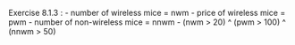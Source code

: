 Exercise 8.1.3 :
    - number of wireless mice = nwm
    - price of wireless mice = pwm
    - number of non-wireless mice = nnwm
    - (nwm > 20) ^ (pwm > 100) ^ (nnwm > 50)